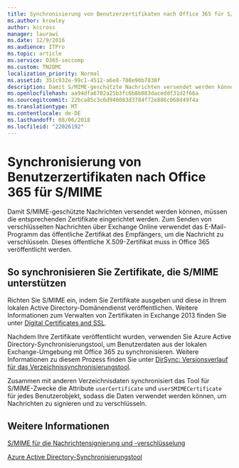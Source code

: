 ```yaml
---
title: Synchronisierung von Benutzerzertifikaten nach Office 365 für S/MIME
ms.author: krowley
author: kccross
manager: laurawi
ms.date: 12/9/2016
ms.audience: ITPro
ms.topic: article
ms.service: O365-seccomp
ms.custom: TN2DMC
localization_priority: Normal
ms.assetid: 351c932e-99c1-4512-a6e8-788e90b7838f
description: Damit S/MIME-geschützte Nachrichten versendet werden können, müssen die entsprechenden Zertifikate eingerichtet werden. Zum Senden von verschlüsselten Nachrichten über Exchange Online verwendet das E-Mail-Programm das öffentliche Zertifikat des Empfängers, um die Nachricht zu verschlüsseln. Dieses öffentliche X.509-Zertifikat muss in Office 365 veröffentlicht werden.
ms.openlocfilehash: aa94dfa6702a25b3fc6b8b883daceddf31d2f66a
ms.sourcegitcommit: 22bca85c3c6d946083d3784f72e886c068d49f4a
ms.translationtype: MT
ms.contentlocale: de-DE
ms.lasthandoff: 08/06/2018
ms.locfileid: "22026192"
---
```

# <a name="sync-user-certificates-to-office-365-for-smime"></a>Synchronisierung von Benutzerzertifikaten nach Office 365 für S/MIME

Damit S/MIME-geschützte Nachrichten versendet werden können, müssen die entsprechenden Zertifikate eingerichtet werden. Zum Senden von verschlüsselten Nachrichten über Exchange Online verwendet das E-Mail-Programm das öffentliche Zertifikat des Empfängers, um die Nachricht zu verschlüsseln. Dieses öffentliche X.509-Zertifikat muss in Office 365 veröffentlicht werden.
  
## <a name="to-sync-certificates-that-support-smime"></a>So synchronisieren Sie Zertifikate, die S/MIME unterstützen

Richten Sie S/MIME ein, indem Sie Zertifikate ausgeben und diese in Ihrem lokalen Active Directory-Domänendienst veröffentlichen. Weitere Informationen zum Verwalten von Zertifikaten in Exchange 2013 finden Sie unter [Digital Certificates and SSL](http://technet.microsoft.com/library/a9e2e08c-d46a-4135-a387-eb653212b676.aspx).
  
Nachdem Ihre Zertifikate veröffentlicht wurden, verwenden Sie Azure Active Directory-Synchronisierungstool, um Benutzerdaten aus der lokalen Exchange-Umgebung mit Office 365 zu synchronisieren. Weitere Informationen zu diesem Prozess finden Sie unter [DirSync: Versionsverlauf für das Verzeichnissynchronisierungstool](https://go.microsoft.com/fwlink/p/?LinkId=392587).
  
Zusammen mit anderen Verzeichnisdaten synchronisiert das Tool für S/MIME-Zwecke die Attribute  `userCertificate` und  `userSMIMECertificate` für jedes Benutzerobjekt, sodass die Daten verwendet werden können, um Nachrichten zu signieren und zu verschlüsseln. 
  
## <a name="more-information"></a>Weitere Informationen

[S/MIME für die Nachrichtensignierung und -verschlüsselung](s-mime-for-message-signing-and-encryption.md)
  
[Azure Active Directory-Synchronisierungstool](https://go.microsoft.com/fwlink/p/?LinkId=392587)
  

